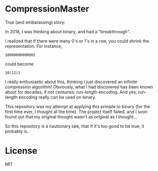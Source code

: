 # CompressionMaster
True (and embarassing) story:

In 2016, I was thinking about binary, and had a "breakthrough".

I realized that if there were many 0's or 1's in a row, you could shrink the representation. For instance,

```
10000000000001
```

could become

```
10(12)1
```

I really enthusiastic about this, thinking I just discovered an infinite compression algorithm! Obviously, what I had discovered has been known about for decades, if not centuries: run-length encoding. And yes, run-length encoding really can be used on binary. 

This repository was my attempt at applying this priniple to binary (for the first time ever, I thought at the time). The project itself failed, and I soon found out that my original thought wasn't as original as I thought...

So this repository is a cautionary tale, that if it's too good to be true, it probably is.
# License
MIT
